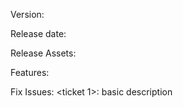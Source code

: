 ﻿Version: <version>

Release date: <date>

Release Assets:
<assets>
<assets>
<assets>

Features:
<Feature description>

Fix Issues:
<ticket 1>: basic description